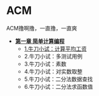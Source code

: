 # ACM

ACM撸啊撸，一直撸，一直爽

- **[第一章 简单计算编程](./Chapter1.md/#第一章)**
  - [1.牛刀小试：计算平均工资](./Chapter1.md/#1.计算平均工资)
  - 2.牛刀小试：多测试用例
  - 3.牛刀小试：素数
  - 4.牛刀小试：对实数取整
  - 5.牛刀小试：二分法数据查找
  - 6.牛刀小试：二分法求函数值


